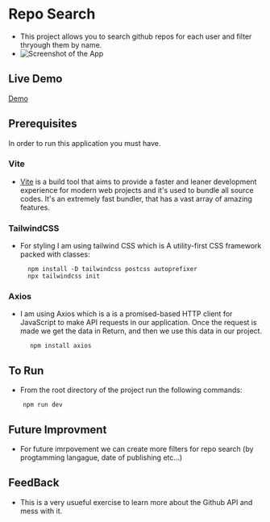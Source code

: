 # Repo Search

- This project allows you to search github repos for each user and filter thryough them by name.
- ![Screenshot of the App](https://i.ibb.co/Bjf6hzv/Capture.png "Screen Shot")

## Live Demo

[Demo](https://comforting-lolly-2e2479.netlify.app/)


## Prerequisites
In order to run this application you must have.

### Vite

- [Vite](https://vitejs.dev/guide/) is a build tool that aims to provide a faster and leaner development experience for modern web projects and it's used to bundle all source codes. It's an extremely fast bundler, that has a vast array of amazing features.
 


### TailwindCSS

- For styling I am using tailwind CSS which is A utility-first CSS framework packed with classes:
    ```shell script
      npm install -D tailwindcss postcss autoprefixer
      npx tailwindcss init
    ```

### Axios

- I am using Axios which is a is a promised-based HTTP client for JavaScript to make API requests in our application. Once the request is made we get the data in Return, and then we use this data in our project.
```shell script
      npm install axios
```

## To Run

* From the root directory of the project run the following commands:
```shell script
    npm run dev
```

## Future Improvment 

 - For future imrpovement we can create more filters for repo search (by progtamming langague, date of publishing etc...)

## FeedBack 

- This is a very usueful exercise to learn more about the Github API and mess with it.
